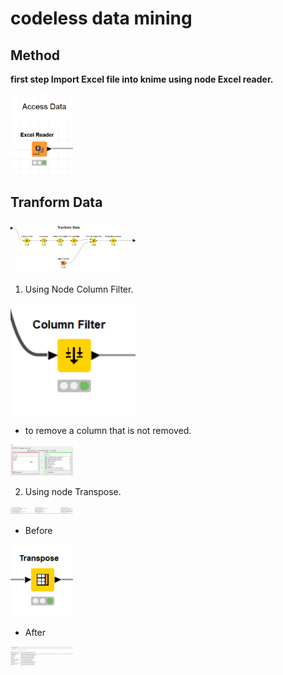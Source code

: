 # codeless data mining
## Method
**first step Import Excel file into knime using node Excel reader.**
<p float="left">
 <img src="1.png" alt="data" width="100"/> 
</p>

## Tranform Data
<p float="left">
 <img src="2.png" alt="data" width="200"/> 
</p>

1. Using Node Column Filter.
<p float="left">
 <img src="3.png" alt="data" width="200"/> 
</p>

* to remove a column that is not removed.
<p float="left">
 <img src="4.png" alt="data" width="100"/> 
</p>

2. Using node Transpose.
<p float="left">
 <img src="5.png" alt="data" width="100"/> 
</p>

* Before
<p float="left">
 <img src="6.png" alt="data" width="100"/> 
</p>

* After
<p float="left">
 <img src="7.png" alt="data" width="100"/> 
</p>
